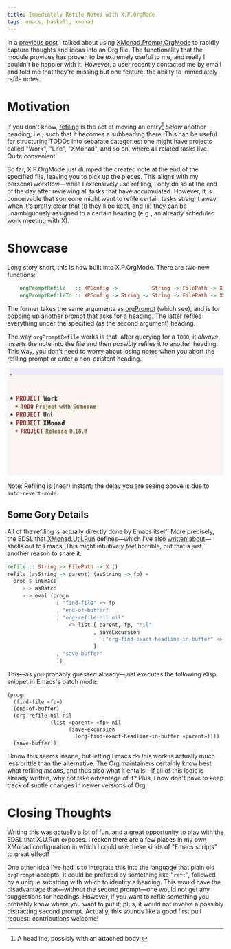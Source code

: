 ```yaml
---
title: Immediately Refile Notes with X.P.OrgMode
tags: emacs, haskell, xmonad
---
```


In a [previous post][orgmode-post] I talked about using
[XMonad.Prompt.OrgMode] to rapidly capture thoughts and ideas into an
Org file.  The functionality that the module provides has proven to be
extremely useful to me, and really I couldn't be happier with it.
However, a user recently contacted me by email and told me that they're
missing but one feature: the ability to immediately refile notes.

[XMonad.Prompt.OrgMode]: https://xmonad.github.io/xmonad-docs/xmonad-contrib/XMonad-Prompt-OrgMode.html
[orgmode-post]: /posts/orgmode-prompt/2022-08-27-xmonad-and-org-mode.html

<!--more-->

# Motivation

If you don't know, [refiling] is the act of moving an entry[^1] *below*
another heading; i.e., such that it becomes a subheading there.  This
can be useful for structuring TODOs into separate categories: one might
have projects called "Work", "Life", "XMonad", and so on, where all
related tasks live.  Quite convenient!

So far, X.P.OrgMode just dumped the created note at the end of the
specified file, leaving you to pick up the pieces.  This aligns with my
personal workflow—while I extensively use refiling, I only do so at the
end of the day after reviewing all tasks that have accumulated.
However, it is conceivable that someone might want to refile certain
tasks straight away when it's pretty clear that (i) they'll be kept, and
(ii) they can be unambiguously assigned to a certain heading (e.g., an
already scheduled work meeting with X).

# Showcase

Long story short, this is now built into X.P.OrgMode.  There are two new
functions:

``` haskell
    orgPromptRefile   :: XPConfig ->           String -> FilePath -> X ()
    orgPromptRefileTo :: XPConfig -> String -> String -> FilePath -> X ()
```

The former takes the same arguments as [orgPrompt] (which see), and is
for popping up another prompt that asks for a heading.  The latter
refiles everything under the specified (as the second argument) heading.

The way `orgPromptRefile` works is that, after querying for a `TODO`, it
*always* inserts the note into the file and then *possibly* refiles it
to another heading.  This way, you don't need to worry about losing
notes when you abort the refiling prompt or enter a non-existent
heading.

<img class="pure-img" src="../images/orgmode-refiling/refiling.gif">

Note: Refiling is (near) instant; the delay you are seeing above is due
to `auto-revert-mode`.

## Some Gory Details

All of the refiling is actually directly done by Emacs itself!  More
precisely, the EDSL that [XMonad.Util.Run] defines—which I've also
[written about][calling-emacs-from-xmonad]—shells out to Emacs.  This
might intuitively *feel* horrible, but that's just another reason to
share it:

``` haskell
refile :: String -> FilePath -> X ()
refile (asString -> parent) (asString -> fp) =
  proc $ inEmacs
     >-> asBatch
     >-> eval (progn
                [ "find-file" <> fp
                , "end-of-buffer"
                , "org-refile nil nil"
                    <> list [ parent, fp, "nil"
                            , saveExcursion
                               ["org-find-exact-headline-in-buffer" <> parent]
                            ]
                , "save-buffer"
                ])
```

This—as you probably guessed already—just executes the following elisp
snippet in Emacs's batch mode:

``` emacs-lisp
(progn
  (find-file «fp»)
  (end-of-buffer)
  (org-refile nil nil
              (list «parent» «fp» nil
                    (save-excursion
                      (org-find-exact-headline-in-buffer «parent»))))
  (save-buffer))
```

I know this seems insane, but letting Emacs do this work is actually
much less brittle than the alternative.  The Org maintainers certainly
know best what refiling *means*, and thus also what it entails—if all of
this logic is already written, why not take advantage of it?  Plus, I
now don't have to keep track of subtle changes in newer versions of Org.

# Closing Thoughts

Writing this was actually a lot of fun, and a great opportunity to play
with the EDSL that X.U.Run exposes.  I reckon there are a few places in
my own XMonad configuration in which I could use these kinds of "Emacs
scripts" to great effect!

One other idea I've had is to integrate this into the language that
plain old `orgPrompt` accepts.  It could be prefixed by something like
"`ref:`", followed by a unique substring with which to identity a
heading.  This would have the disadvantage that—without the second
prompt—one would not get any suggestions for headings.  However, if you
want to refile something you probably know where you want to put it;
plus, it would not involve a possibly distracting second prompt.
Actually, this sounds like a good first pull request: contributions
welcome!

[XMonad.Util.Run]: https://hackage.haskell.org/package/xmonad-contrib/docs/XMonad-Util-Run.html
[XMonad.Util.Run]: https://hackage.haskell.org/package/xmonad-contrib/docs/XMonad-Util-Run.html
[calling-emacs-from-xmonad]: /posts/2022-05-25-calling-emacs-from-xmonad.html
[orgPrompt]: https://hackage.haskell.org/package/xmonad-contrib-0.17.1/docs/XMonad-Prompt-OrgMode.html#v:orgPrompt
[refiling]: https://orgmode.org/manual/Refile-and-Copy.html

[^1]: A headline, possibly with an attached body.
